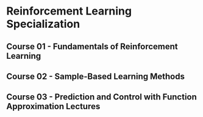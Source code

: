 # Reinforcement Learning Specialization

## Course 01 - Fundamentals of Reinforcement Learning
## Course 02 - Sample-Based Learning Methods
## Course 03 - Prediction and Control with Function Approximation Lectures
